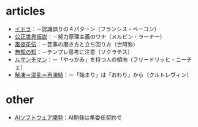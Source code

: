 # articles

- [イドラ](/article/idola.md)：－認識誤りの４パターン（フランシス・ベーコン）
- [公正世界仮説](/article/justworldhypothesis.md)：－努力原理主義のワナ（メルビン・ラーナー）
- [風姿花伝](/article/fuushikaden.md)：－芸事の磨き方と立ち回り方（世阿弥）
- [無知の知](/article/muchinochi.md)：－テンプレ思考に注意（ソクラテス）
- [ルサンチマン](/article/ressentiment.md)：－「やっかみ」を持つ人の傾向（フリードリッヒ・ニーチェ）
- [解凍＝混乱＝再凍結](/article/kaitokonransaitoketsu.md)：－「始まり」は「おわり」から（クルトレヴィン）

# other

- [AIソフトウェア開発](/article/aisoftware.md)：AI開発は準委任契約で
